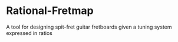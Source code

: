 # Rational-Fretmap
A tool for designing spit-fret guitar fretboards given a tuning system expressed in ratios
